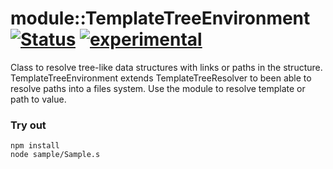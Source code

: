 
# module::TemplateTreeEnvironment [![Status](https://github.com/Wandalen/wTemplateTreeEnvironment/workflows/Publish/badge.svg)](https://github.com/Wandalen/wTemplateTreeEnvironment/actions?query=workflow%3APublish) [![experimental](https://img.shields.io/badge/stability-experimental-orange.svg)](https://github.com/emersion/stability-badges#experimental)

Class to resolve tree-like data structures with links  or paths in the structure. TemplateTreeEnvironment extends TemplateTreeResolver to been able to resolve paths into a files system. Use the module to resolve template or path to value.

### Try out
```
npm install
node sample/Sample.s
```





































































